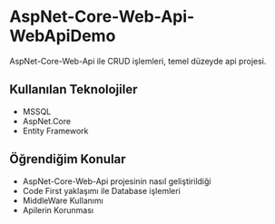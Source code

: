
# AspNet-Core-Web-Api-WebApiDemo

AspNet-Core-Web-Api ile CRUD işlemleri, temel düzeyde api projesi. 


## Kullanılan Teknolojiler

- MSSQL
- AspNet.Core
- Entity Framework

  
## Öğrendiğim Konular

- AspNet-Core-Web-Api projesinin nasıl geliştirildiği
- Code First yaklaşımı ile Database işlemleri
- MiddleWare Kullanımı 
- Apilerin Korunması 
